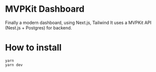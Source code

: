 # MVPKit Dashboard
Finally a modern dashboard, using Next.js, Tailwind
It uses a MVPKit API (Nest.js + Postgres) for backend.

# How to install

```
yarn 
yarn dev
```
